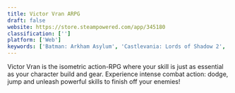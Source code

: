 ```yaml
---
title: Victor Vran ARPG
draft: false 
website: https://store.steampowered.com/app/345180
classification: ['']
platform: ['Web']
keywords: ['Batman: Arkham Asylum', 'Castlevania: Lords of Shadow 2', 'Crashlands', 'DARK SOULS III', 'Grim Dawn', 'Mario Tennis Aces', 'Marvel Heroes', 'Middle-earth: Shadow of War', 'Realms of Ancient War', 'Super Hexagon', 'The Room']
---
```

Victor Vran is the isometric action-RPG where your skill is just as essential as your character build and gear. Experience intense combat action: dodge, jump and unleash powerful skills to finish off your enemies!